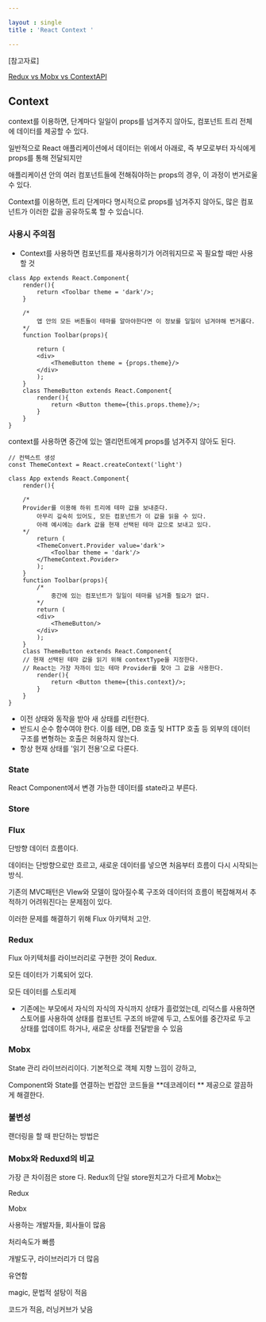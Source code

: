 ```yaml
---

layout : single
title : 'React Context '

---
```


[참고자료]

[Redux vs Mobx vs ContextAPI](https://velog.io/@mementomori/React-%EC%83%81%ED%83%9C-%EA%B4%80%EB%A6%AC-Tool-%EC%82%AC%EC%9A%A9-%EB%B9%84%EA%B5%90-Redux-VS-MobX-VS-Context-API)



## Context

context를 이용하면, 단계마다 일일이 props를 넘겨주지 않아도, 컴포넌트 트리 전체에 데이터를 제공할 수 있다. 

일반적으로 React 애플리케이션에서 데이터는 위에서 아래로, 즉 부모로부터 자식에게 props를 통해 전달되지만

애플리케이션 안의 여러 컴포넌트들에 전해줘야하는 props의 경우, 이 과정이 번거로울 수 있다. 

Context를 이용하면, 트리 단계마다 명시적으로 props를 넘겨주지 않아도, 많은 컴포넌트가 이러한 값을 공유하도록 할 수 있습니다. 

### 사용시 주의점

* Context를 사용하면 컴포넌트를 재사용하기가 어려워지므로 꼭 필요할 때만 사용할 것

```
class App extends React.Component{
	render(){
		return <Toolbar theme = 'dark'/>; 
	}
	
	/* 
		앱 안의 모든 버튼들이 테마를 알아야한다면 이 정보를 일일이 넘겨야해 번거롭다. 
	*/ 
	function Toolbar(props){

		return (
		<div>
			<ThemeButton theme = {props.theme}/>
		</div>
		); 
	}
	class ThemeButton extends React.Component{
		render(){
			return <Button theme={this.props.theme}/>; 
		}
	}
}
```

 context를 사용하면 중간에 있는 엘리먼트에게 props를 넘겨주지 않아도 된다. 

```
// 컨텍스트 생성 
const ThemeContext = React.createContext('light')

class App extends React.Component{
	render(){
	
	/*
  	Provider를 이용해 하위 트리에 테마 값을 보내준다. 
		아무리 깊숙히 있어도, 모든 컴포넌트가 이 값을 읽을 수 있다. 
		아래 예시에는 dark 값을 현재 선택된 테마 값으로 보내고 있다. 
	*/
		return (
		<ThemeConvert.Provider value='dark'>
			<Toolbar theme = 'dark'/>
		</ThemeContext.Povider>
		); 
	}
	function Toolbar(props){
		/* 
			중간에 있는 컴포넌트가 일일이 테마를 넘겨줄 필요가 없다. 
		*/ 
		return (
		<div>
			<ThemeButton/>
		</div>
		); 
	}
	class ThemeButton extends React.Component{
	// 현재 선택된 테마 값을 읽기 위해 contextType을 지정한다. 
	// React는 가장 자까이 있는 테마 Provider를 찾아 그 값을 사용한다. 
		render(){
			return <Button theme={this.context}/>; 
		}
	}
}
```







* 이전 상태와 동작을 받아 새 상태를 리턴한다. 
* 반드시 순수 함수여야 한다. 이를 테면, DB 호출 및 HTTP 호출 등 외부의 데이터 구조를 변형하는 호출은 허용하지 않는다.
* 항상 현재 상태를 '읽기 전용'으로 다룬다. 





### State

React Component에서 변경 가능한 데이터를 state라고 부른다. 







### Store





### Flux

단방향 데이터 흐름이다. 

데이터는 단방향으로만 흐르고, 새로운 데이터를 넣으면 처음부터 흐름이 다시 시작되는 방식. 

기존의 MVC패턴은 VIew와 모델이 많아질수록 구조와 데이터의 흐름이 복잡해져서 추적하기 어려워진다는 문제점이 있다. 

이러한 문제를 해결하기 위해 Flux 아키텍처 고안.





### Redux

Flux 아키텍처를 라이브러리로 구현한 것이 Redux. 

모든 데이터가 기록되어 있다. 

모든 데이터를 스토리제



- 기존에는 부모에서 자식의 자식의 자식까지 상태가 흘렀었는데, 리덕스를 사용하면 스토어를 사용하여 상태를 컴포넌트 구조의 바깥에 두고, 스토어를 중간자로 두고 상태를 업데이트 하거나, 새로운 상태를 전달받을 수 있음





###  Mobx

State 관리 라이브러리이다. 기본적으로 객체 지향 느낌이 강하고,

Component와 State를 연결하는 번잡안 코드들을 **데코레이터 ** 제공으로 깔끔하게 해결한다. 



### 불변성

랜더링을 할 때 판단하는 방법은 





### Mobx와 Reduxd의 비교

가장 큰 차이점은 store 다. Redux의 단일 store원치고가 다르게 Mobx는 





 Redux

Mobx 

 사용하는 개발자들, 회사들이 많음

처리속도가 빠름 

개발도구, 라이브러리가 더 많음

 유연함

 magic, 문법적 설탕이 적음

 코드가 적음, 러닝커브가 낮음



